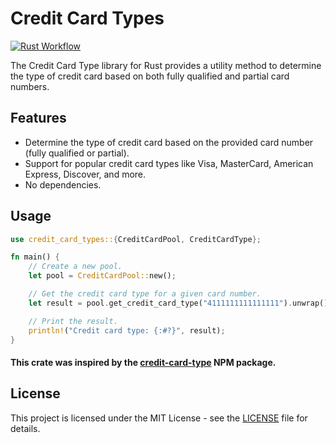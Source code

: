 # Credit Card Types

[![Rust Workflow](https://github.com/OLoKo64/credit-card-types/actions/workflows/rust.yml/badge.svg)](https://github.com/OLoKo64/credit-card-types/actions/workflows/rust.yml)

The Credit Card Type library for Rust provides a utility method to determine the type of credit card based on both fully qualified and partial card numbers.

## Features

- Determine the type of credit card based on the provided card number (fully qualified or partial).
- Support for popular credit card types like Visa, MasterCard, American Express, Discover, and more.
- No dependencies.

## Usage

```rust
use credit_card_types::{CreditCardPool, CreditCardType};

fn main() {
    // Create a new pool.
    let pool = CreditCardPool::new();

    // Get the credit card type for a given card number.
    let result = pool.get_credit_card_type("4111111111111111").unwrap();

    // Print the result.
    println!("Credit card type: {:#?}", result);
}
```

#### This crate was inspired by the [credit-card-type](https://github.com/braintree/credit-card-type) NPM package.

## License

This project is licensed under the MIT License - see the [LICENSE](LICENSE) file for details.
